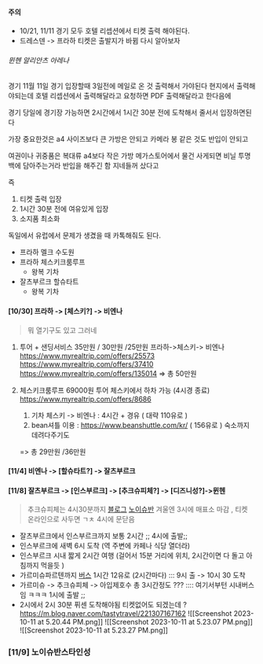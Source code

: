 #### 주의 
- 10/21, 11/11 경기 모두 호텔 리셉션에서 티켓 출력 해야된다.
- 드레스덴 -> 프라하 티켓은 출발지가 바뀜 다시 알아보자 

###### 뮌헨 알리안츠 아레나
경기 11월 11일 
경기 입장할때 3일전에 메일로 온 것 출력해서 가야된다 
현지에서 출력해야되는데 
호텔 리셉션에서 출력해달라고 요청하면 
PDF 출력해달라고 한다음에 

경기 당일에 경기장 가능하면 2시간에서 1시간 30분 전에 도착해서 
줄서서 입장하면된다 

가장 중요한것은 a4 사이즈보다 큰 가방은 안되고
카메라 봉 같은 것도 반입이 안되고 

여권이나 귀중품은 복대류 a4보다 작은 가방 
메가스토어에서 물건 사게되면 
비닐 투명백에 담아주는거라 반입을 해주긴 함 
지네들꺼 샀다고 

즉 
1. 티켓 출력 입장
2. 1시간 30분 전에 여유있게 입장
3. 소지품 최소화 

독일에서 유럽에서 문제가 생겼을 때 
카톡해줘도 된다. 


 




- 프라하 멜크 수도원
- 프라하 체스키크룸루프 
	- 왕복 기차 
- 잘츠부르크 할슈타트 
	- 왕복 기차


#### [10/30] 프라하 -> [체스키?] -> 비엔나
> 뭐 열기구도 있고 그러네 

1. 투어 + 샌딩서비스 35만원 / 30만원 /25만원
   프라하->체스키-> 비엔나 
   https://www.myrealtrip.com/offers/25573 
   https://www.myrealtrip.com/offers/37410
   https://www.myrealtrip.com/offers/135014
   => 총 50만원

2. 체스키크룸루프 69000원 투어 
   체스키에서 하차 가능 (4시경 종료)
   https://www.myrealtrip.com/offers/8686
   1. 기차 체스키 -> 비엔나 : 4시간 + 경유 ( 대략 110유로 ) 
   2.  bean셔틀 이용 : https://www.beanshuttle.com/kr/  ( 156유로 ) 숙소까지 데려다주기도
   
   => 총 29만원 /36만원

 
#### [11/4] 비엔나 -> [할슈타트?] -> 잘츠부르크




#### [11/8] 잘츠부르크 -> [인스부르크] -> [추크슈피체?] -> [디즈니성?]->뮌헨
> 추크슈피체는 4시30분까지 [블로그](https://m.blog.naver.com/ss06748/221317343016)
> [노이슈반](https://neuschwansteincastletickets.tours/ko/%EB%B0%A9%EB%AC%B8-%EB%85%B8%EC%9D%B4%EC%8A%88%EB%B0%98%EC%8A%88%ED%83%80%EC%9D%B8-%EC%84%B1-%EA%B0%9C%EB%B0%A9%EC%8B%9C%EA%B0%84/)  겨울엔 3시에 매표소 마감 , 티켓 온라인으로 사두면 ㄱㅊ 4시에 문닫음  

- 잘츠부르크에서 인스부르크까지 보통 2시간 ;; 4시에 출발;;
- 인스부르크에 새벽 6시 도착 (역 주변에 카페나 식당 열더라)
- 인스부르크 시내 짧게 2시간 여행 (걸어서 15분 거리에 위치, 2시간이면 다 돌고 아침까지 먹을듯 )
- 가르미슈파르텐까지 [버스](https://www.omio.co.kr/app/search-frontend/results/E026899ED478F41D7AD713737CE05A501/bus?locale=ko&_gl=1*1n5au7m*_up*MQ..&gclid=Cj0KCQjwj5mpBhDJARIsAOVjBdpSBdSeCCQAxe0yVy9RB9-b6E0JqGKY6vvCS3gYUvMYEzVqCU-Q-HgaAkC9EALw_wcB) 1시간 12유로 (2시간마다) :::  9시 출 -> 10시 30 도착 
- 가르미슈 -> 추크슈피체 -> 아입제호수 총 3시간정도 ??? :::: 여기서부턴 시내버스임 ㅋㅋㅋ 1시에 출발 ;;
- 2시에서 2시 30분 퓌센 도착해야됨  티켓없어도 되겠는데 ? 
  https://m.blog.naver.com/tastytravel/221307167162
![[Screenshot 2023-10-11 at 5.20.44 PM.png]]
![[Screenshot 2023-10-11 at 5.23.07 PM.png]]
![[Screenshot 2023-10-11 at 5.23.27 PM.png]]


### [11/9] 노이슈반스타인성